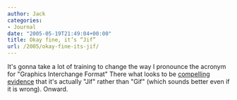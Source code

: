 ```yaml
---
author: Jack
categories:
- Journal
date: "2005-05-19T21:49:04+00:00"
title: Okay fine, it’s “Jif”
url: /2005/okay-fine-its-jif/
---
```


It's gonna take a lot of training to change the way I pronounce the acronym for "Graphics Interchange Format" There what looks to be [compelling evidence][1] that it's actually "Jif" rather than "Gif" (which sounds better even if it is wrong). Onward.

 [1]: http://www.olsenhome.com/gif/